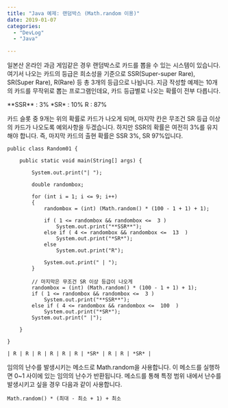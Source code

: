 ```yaml
---
title: "Java 예제: 랜덤박스 (Math.random 이용)"
date: 2019-01-07
categories: 
  - "DevLog"
  - "Java"

---
```


일본산 온라인 과금 게임같은 경우 랜덤박스로 카드를 뽑을 수 있는 시스템이 있습니다. 여기서 나오는 카드의 등급은 희소성을 기준으로 SSR(Super-super Rare), SR(Super Rare), R(Rare) 등 총 3개의 등급으로 나뉩니다. 지금 작성할 예제는 10개의 카드를 무작위로 뽑는 프로그램인데요, 카드 등급별로 나오는 확률이 전부 다릅니다.

\*\*SSR\*\* : 3% \*SR\* : 10% R : 87%

카드 슬롯 중 9개는 위의 확률로 카드가 나오게 되며, 마지막 칸은 무조건 SR 등급 이상의 카드가 나오도록 예외사항을 두겠습니다. 하지만 SSR의 확률은 여전히 3%를 유지해야 합니다. 즉, 마지막 카드의 출현 확률은 SSR 3%, SR 97%입니다.

```
public class Random01 {
  
    public static void main(String[] args) {
 
        System.out.print("| ");
        
        double randombox;
 
        for (int i = 1; i <= 9; i++)
        {
            randombox = (int) (Math.random() * (100 - 1 + 1) + 1);
            
            if ( 1 <= randombox && randombox <=  3 )
                System.out.print("**SSR**");
            else if ( 4 <= randombox && randombox <=  13  )
                System.out.print("*SR*");
            else
                System.out.print("R");
            
            System.out.print(" | ");
        }
        
        // 마지막은 무조건 SR 이상 등급이 나오게
        randombox = (int) (Math.random() * (100 - 1 + 1) + 1);
        if ( 1 <= randombox && randombox <=  3 )
            System.out.print("**SSR**");
        else if ( 4 <= randombox && randombox <=  100  )
            System.out.print("*SR*");
        System.out.print(" |");
        
    }
 
}

```

```
| R | R | R | R | R | R | *SR* | R | R | *SR* |
```

임의의 난수를 발생시키는 메소드로 Math.random을 사용합니다. 이 메소드를 실행하면 0~1 사이에 있는 임의의 난수가 반환됩니다. 메소드를 통해 특정 범위 내에서 난수를 발생시키고 싶을 경우 다음과 같이 사용합니다.

```
Math.random() * (최대 - 최소 + 1) + 최소
```
